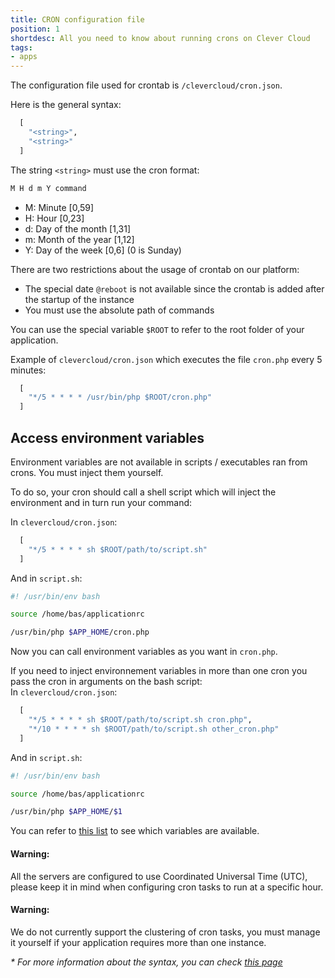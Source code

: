 ```yaml
---
title: CRON configuration file
position: 1
shortdesc: All you need to know about running crons on Clever Cloud
tags:
- apps
---
```


The configuration file used for crontab is `/clevercloud/cron.json`.

Here is the general syntax:

```haskell
  [
    "<string>",
    "<string>"
  ]
```

The string `<string>` must use the cron format:

```javascript
M H d m Y command
```

 - M: Minute [0,59]
 - H: Hour [0,23]
 - d: Day of the month [1,31]
 - m: Month of the year [1,12]
 - Y: Day of the week [0,6] (0 is Sunday)

There are two restrictions about the usage of crontab on our platform:

* The special date `@reboot` is not available since the crontab is added after the startup of the instance
* You must use the absolute path of commands

You can use the special variable `$ROOT` to refer to the root folder of your application.

Example of `clevercloud/cron.json` which executes the file `cron.php` every 5 minutes:

```haskell
  [
    "*/5 * * * * /usr/bin/php $ROOT/cron.php"
  ]
```

## Access environment variables

Environment variables are not available in scripts / executables ran from crons. You must inject them yourself.

To do so, your cron should call a shell script which will inject the environment and in turn run your command:

In `clevercloud/cron.json`:

```haskell
  [
    "*/5 * * * * sh $ROOT/path/to/script.sh"
  ]
```
And in `script.sh`:

```bash 
#! /usr/bin/env bash

source /home/bas/applicationrc

/usr/bin/php $APP_HOME/cron.php
```
Now you can call environment variables as you want in `cron.php`.   

If you need to inject environnement variables in more than one cron you pass the cron in arguments on the bash script:  
In `clevercloud/cron.json`:

```haskell
  [
    "*/5 * * * * sh $ROOT/path/to/script.sh cron.php",
    "*/10 * * * * sh $ROOT/path/to/script.sh other_cron.php"
  ]
```
And in `script.sh`:

```bash 
#! /usr/bin/env bash

source /home/bas/applicationrc

/usr/bin/php $APP_HOME/$1
```
You can refer to [this list](/doc/admin-console/environment-variables#special-environment-variables) to see which variables are available.

<div class="alert alert-hot-problems">
<h4>Warning:</h4>
  <p>All the servers are configured to use Coordinated Universal Time (UTC), please keep it in mind when configuring cron tasks to run at a specific hour.</p>
</div>

<div class="alert alert-hot-problems">
<h4>Warning:</h4>
  <p>We do not currently support the clustering of cron tasks, you must manage it yourself if your application requires more than one instance.</p>
</div>

_* For more information about the syntax, you can check <a href="http://en.wikipedia.org/wiki/Cron">this page</a>_
